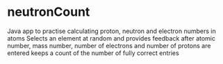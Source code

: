 # neutronCount
Java app to practise calculating proton, neutron and electron numbers in atoms
Selects an element at random and provides feedback after atomic number, mass number, number of electrons and number of protons are entered
keeps a count of the number of fully correct entries
